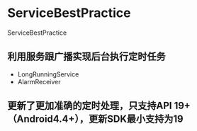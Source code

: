 # ServiceBestPractice
ServiceBestPractice

## 利用服务跟广播实现后台执行定时任务
* LongRunningService
* AlarmReceiver

## 更新了更加准确的定时处理，只支持API 19+（Android4.4+），更新SDK最小支持为19
